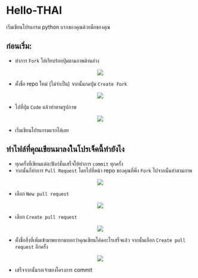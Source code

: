 # Hello-THAI
เริ่มเขียนโปรแกรม python แรกของคุณด้วยมือของคุณ

## ก่อนเริ่ม:
- ทำการ `Fork` ให้เรียบร้อยปุ่มตามภาพด้านล่าง
  
<p align="center" >
<img src="https://media.discordapp.net/attachments/585068497495654413/1157607458785738823/tvcerWg.png?ex=65193975&is=6517e7f5&hm=d8679cce83c666bd2b3b601b77b666eacf1b2df1dd73d1cba18f7290032f6b89&=">
</p>

- ตั้งชื่อ repo ใหม่ (ไม่จำเป็น) จากนั้นกดปุ่ม `Create Fork`

<p align="center" >
<img src="https://cdn.discordapp.com/attachments/372372440334073859/1156569568760823858/image.png?ex=651572d9&is=65142159&hm=33d89652d11f893a1a48743efa9ac68a0a4f5330bb9c3f01a9d2e4245b3c4139&">
</p>

- ไปที่ปุ่ม `Code` แล้วทำตามรูปภาพ

<div align="center">

![](https://cdn.discordapp.com/attachments/585068497495654413/1157607105805680690/LqWI9I6.png?ex=65193921&is=6517e7a1&hm=716acdf508e023154c07b97c8ebe9149ab54acce2cc6fe6c8df8556f7a640574&)

</div>

- เริ่มเขียนโปรแกรมแรกได้เลย


## ทำไฟล์ที่คุณเขียนมาลงในโปรเจ็คนี้ทำยังไง

- ทุกครั้งที่เขียนแต่ละฟังก์ชั่นเสร็จให้ทำการ `commit` ทุกครั้ง
- จากนั้นก็ทำการ `Pull Request` โดยไปที่หน้า repo ของคุณที่พึ่ง `Fork` ไปจากนั้นทำตามภาพ

<div align="center" >

![](https://cdn.discordapp.com/attachments/372372440334073859/1156573259232448552/6f14jIy.png?ex=65157649&is=651424c9&hm=974ba577b6848d81f98f1d051617f7a071dd6a6596cf2709a56894602ea88db2&)

</div>

- เลือก `New pull request` 

<div align="center" >

![](https://cdn.discordapp.com/attachments/372372440334073859/1156573519803596910/image.png?ex=65157687&is=65142507&hm=a650722f6188d36455095de634f2d1decc76d7263d4615b4f2d55b45fb132398&)

</div>

- เลือก `Create pull request`

<div align="center" >

![](https://cdn.discordapp.com/attachments/372372440334073859/1156573856362922076/image.png?ex=651576d7&is=65142557&hm=4e539be01ec4ef80856b0865ab87ab4373da105c7197ed844c513657d7752b47&)

</div>

- ตั้งชื่อสิ่งที่เพิ่มเข้ามาพยายามบอกว่าคุณเขียนโค้ดอะไรเสร็จแล้ว จากนั้นเลือก `Create pull request` อีกครั้ง

<div align="center" >
  
![](https://cdn.discordapp.com/attachments/372372440334073859/1156574064001953802/image.png?ex=65157708&is=65142588&hm=3c2346880545bebaef1dd50412c9efbb2c098df7ac3b39f8e41a93e617a081e4&)

</div>

- เสร็จจากนั้นรอเจ้าของโครงการ commit